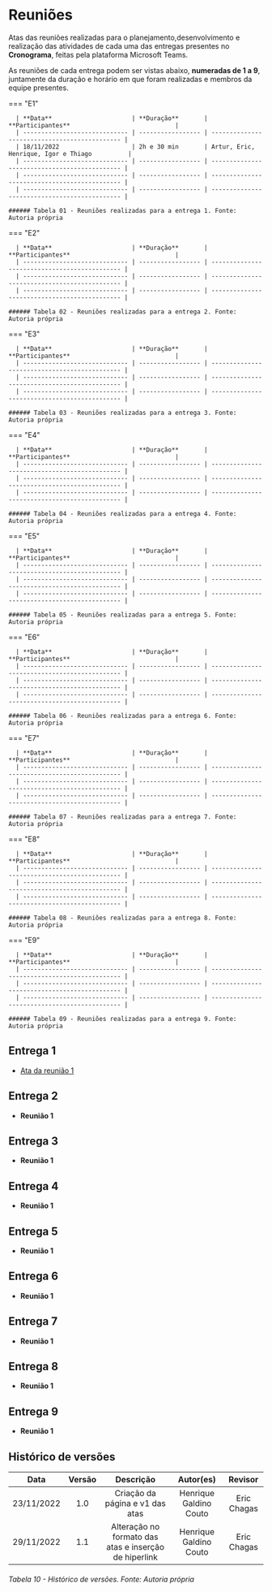 # Reuniões

Atas das reuniões realizadas para o planejamento,desenvolvimento e realização das atividades de cada uma das entregas presentes no **Cronograma**, feitas pela plataforma Microsoft Teams.

As reuniões de cada entrega podem ser vistas abaixo, **numeradas de 1 a 9**, juntamente da duração e horário em que foram realizadas e membros da equipe presentes.

=== "E1"
          
      | **Data**                      | **Duração**       | **Participantes**                             |
      | ----------------------------- | ----------------- | --------------------------------------------- |
      | 18/11/2022                    | 2h e 30 min       | Artur, Eric, Henrique, Igor e Thiago          |    
      | ----------------------------- | ----------------- | --------------------------------------------- |
      | ----------------------------- | ----------------- | --------------------------------------------- | 
      | ----------------------------- | ----------------- | --------------------------------------------- | 

    ###### Tabela 01 - Reuniões realizadas para a entrega 1. Fonte: Autoria própria

=== "E2"
          
      | **Data**                      | **Duração**       | **Participantes**                             | 
      | ----------------------------- | ----------------- | --------------------------------------------- |
      | ----------------------------- | ----------------- | --------------------------------------------- | 
      | ----------------------------- | ----------------- | --------------------------------------------- |

    ###### Tabela 02 - Reuniões realizadas para a entrega 2. Fonte: Autoria própria
    
=== "E3"
          
      | **Data**                      | **Duração**       | **Participantes**                             |
      | ----------------------------- | ----------------- | --------------------------------------------- |
      | ----------------------------- | ----------------- | --------------------------------------------- |
      | ----------------------------- | ----------------- | --------------------------------------------- | 

    ###### Tabela 03 - Reuniões realizadas para a entrega 3. Fonte: Autoria própria

=== "E4"
          
      | **Data**                      | **Duração**       | **Participantes**                             | 
      | ----------------------------- | ----------------- | --------------------------------------------- |
      | ----------------------------- | ----------------- | --------------------------------------------- |
      | ----------------------------- | ----------------- | --------------------------------------------- | 

    ###### Tabela 04 - Reuniões realizadas para a entrega 4. Fonte: Autoria própria

=== "E5"
          
      | **Data**                      | **Duração**       | **Participantes**                             |
      | ----------------------------- | ----------------- | --------------------------------------------- |
      | ----------------------------- | ----------------- | --------------------------------------------- |
      | ----------------------------- | ----------------- | --------------------------------------------- |

    ###### Tabela 05 - Reuniões realizadas para a entrega 5. Fonte: Autoria própria

=== "E6"
          
      | **Data**                      | **Duração**       | **Participantes**                             |
      | ----------------------------- | ----------------- | --------------------------------------------- |
      | ----------------------------- | ----------------- | --------------------------------------------- |
      | ----------------------------- | ----------------- | --------------------------------------------- |

    ###### Tabela 06 - Reuniões realizadas para a entrega 6. Fonte: Autoria própria

=== "E7"
          
      | **Data**                      | **Duração**       | **Participantes**                             |
      | ----------------------------- | ----------------- | --------------------------------------------- |
      | ----------------------------- | ----------------- | --------------------------------------------- |
      | ----------------------------- | ----------------- | --------------------------------------------- |

    ###### Tabela 07 - Reuniões realizadas para a entrega 7. Fonte: Autoria própria

=== "E8"
          
      | **Data**                      | **Duração**       | **Participantes**                             |
      | ----------------------------- | ----------------- | --------------------------------------------- |
      | ----------------------------- | ----------------- | --------------------------------------------- |
      | ----------------------------- | ----------------- | --------------------------------------------- |

    ###### Tabela 08 - Reuniões realizadas para a entrega 8. Fonte: Autoria própria

=== "E9"
          
      | **Data**                      | **Duração**       | **Participantes**                             |
      | ----------------------------- | ----------------- | --------------------------------------------- | 
      | ----------------------------- | ----------------- | --------------------------------------------- | 
      | ----------------------------- | ----------------- | --------------------------------------------- |

    ###### Tabela 09 - Reuniões realizadas para a entrega 9. Fonte: Autoria própria


## Entrega 1

- [Ata da reunião 1](https://docs.google.com/document/d/1-hV7OzzrXDSyqMu_WhrsdxkZ9lEw0LcJPvqRhqqTGkQ/edit?usp=sharing)

## Entrega 2

- **Reunião 1**
## Entrega 3

- **Reunião 1**
## Entrega 4

- **Reunião 1**

## Entrega 5

- **Reunião 1**

## Entrega 6

- **Reunião 1**

## Entrega 7

- **Reunião 1**

## Entrega 8

- **Reunião 1**

## Entrega 9

- **Reunião 1**

## Histórico de versões
|    Data    | Versão |                                       Descrição                                       |        Autor(es)        |         Revisor         |
| :--------: | :----: | :-----------------------------------------------------------------------------------: | :---------------------: | :---------------------: |
| 23/11/2022 |  1.0   |                            Criação da página e v1 das atas                           |   Henrique Galdino Couto    | Eric Chagas |
| 29/11/2022 |  1.1   | Alteração no formato das atas e inserção de hiperlink | Henrique Galdino Couto |   Eric Chagas    |


###### Tabela 10 - Histórico de versões. Fonte: Autoria própria